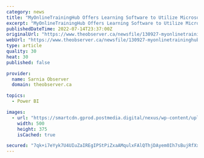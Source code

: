 ```yaml
---
category: news
title: "MyOnlineTrainingHub Offers Learning Software to Utilize Microsoft Excel and Power BI"
excerpt: "MyOnlineTrainingHub Offers Learning Software to Utilize Microsoft Excel and Power BI Back to video New York, New York–(Newsfile Corp. – July 14, 2022) – MyOnlineTrainingHub offers learning ..."
publishedDateTime: 2022-07-14T23:37:00Z
originalUrl: "https://www.theobserver.ca/newsfile/130927-myonlinetraininghub-offers-learning-software-to-utilize-microsoft-excel-and-power-bi"
webUrl: "https://www.theobserver.ca/newsfile/130927-myonlinetraininghub-offers-learning-software-to-utilize-microsoft-excel-and-power-bi"
type: article
quality: 30
heat: 30
published: false

provider:
  name: Sarnia Observer
  domain: theobserver.ca

topics:
  - Power BI

images:
  - url: "https://smartcdn.gprod.postmedia.digital/nexus/wp-content/uploads/2021/11/newsfile-104620.jpg"
    width: 500
    height: 375
    isCached: true

secured: "7qk+i7eYyk7U4UIuZaIREgIPStPiZxaAMqulxFAlQThjDAyem0Ih7sBujRfXxR8HV0JOOk9SkDDErP0RZQmZsFY47Ggw4AtUsohUdrLQYOH1/4oe6X0CgIC7+CM08QjWh9w2QubczqigLakyH4tyqOOkb1JAZHms+9/7ig5mMBNi0dVWVe4ShxwNaMVF87r7IpT7hjynaa1cbdgWehaLhSmdCOap4yY1i4RpfJtDVpwjn/CkQqzxlfsou17G59v8eEYdVnueNbnvIRt6E17VoNoOi8SN8Z67LwzDf1h0UWIsLBtMa+0gFhx9vHsduSfgQ8PgdCcaISVxNgvIVvpxrEl9ZQzdyVyf1mEdHXMUdfA=;yda+Ak3aC//E4DHRqFH6qQ=="
---
```


